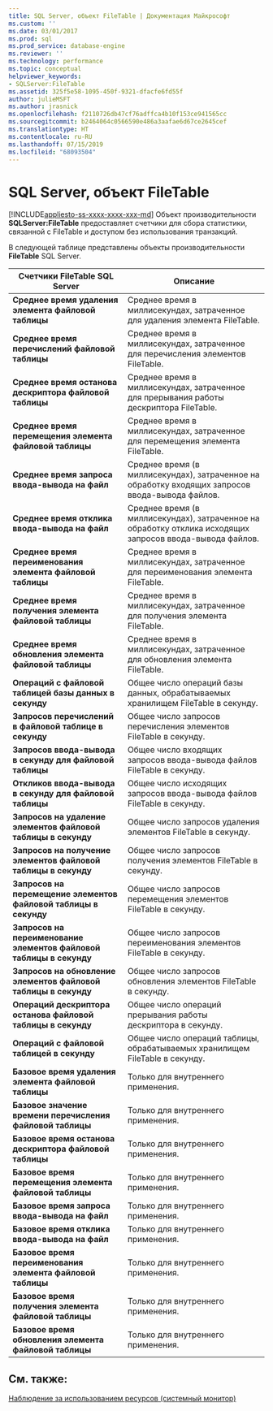 ```yaml
---
title: SQL Server, объект FileTable | Документация Майкрософт
ms.custom: ''
ms.date: 03/01/2017
ms.prod: sql
ms.prod_service: database-engine
ms.reviewer: ''
ms.technology: performance
ms.topic: conceptual
helpviewer_keywords:
- SQLServer:FileTable
ms.assetid: 325f5e58-1095-450f-9321-dfacfe6fd55f
author: julieMSFT
ms.author: jrasnick
ms.openlocfilehash: f2110726db47cf76adffca4b10f153ce941565cc
ms.sourcegitcommit: b2464064c0566590e486a3aafae6d67ce2645cef
ms.translationtype: HT
ms.contentlocale: ru-RU
ms.lasthandoff: 07/15/2019
ms.locfileid: "68093504"
---
```

# <a name="sql-server-filetable-object"></a>SQL Server, объект FileTable
[!INCLUDE[appliesto-ss-xxxx-xxxx-xxx-md](../../includes/appliesto-ss-xxxx-xxxx-xxx-md.md)]
Объект производительности **SQLServer:FileTable** предоставляет счетчики для сбора статистики, связанной с FileTable и доступом без использования транзакций.

В следующей таблице представлены объекты производительности **FileTable** SQL Server.

|**Счетчики FileTable SQL Server**|Описание|  
|-------------|-----------------|  
|**Среднее время удаления элемента файловой таблицы**|Среднее время в миллисекундах, затраченное для удаления элемента FileTable.|
|**Среднее время перечислений файловой таблицы**|Среднее время в миллисекундах, затраченное для перечисления элементов FileTable.|
|**Среднее время останова дескриптора файловой таблицы**|Среднее время в миллисекундах, затраченное для прерывания работы дескриптора FileTable.|
|**Среднее время перемещения элемента файловой таблицы**|Среднее время в миллисекундах, затраченное для перемещения элемента FileTable.|
|**Среднее время запроса ввода-вывода на файл**|Среднее время (в миллисекундах), затраченное на обработку входящих запросов ввода-вывода файлов.|
|**Среднее время отклика ввода-вывода на файл**|Среднее время (в миллисекундах), затраченное на обработку отклика исходящих запросов ввода-вывода файлов.|
|**Среднее время переименования элемента файловой таблицы**|Среднее время в миллисекундах, затраченное для переименования элемента FileTable.|
|**Среднее время получения элемента файловой таблицы**|Среднее время в миллисекундах, затраченное для получения элемента FileTable.|
|**Среднее время обновления элемента файловой таблицы**|Среднее время в миллисекундах, затраченное для обновления элемента FileTable.|
|**Операций с файловой таблицей базы данных в секунду**|Общее число операций базы данных, обрабатываемых хранилищем FileTable в секунду.|
|**Запросов перечислений в файловой таблице в секунду**|Общее число запросов перечисления элементов FileTable в секунду.|
|**Запросов ввода-вывода в секунду для файловой таблицы**|Общее число входящих запросов ввода-вывода файлов FileTable в секунду.|
|**Откликов ввода-вывода в секунду для файловой таблицы**|Общее число исходящих запросов ввода-вывода файлов FileTable в секунду.|
|**Запросов на удаление элементов файловой таблицы в секунду**|Общее число запросов удаления элементов FileTable в секунду.|
|**Запросов на получение элементов файловой таблицы в секунду**|Общее число запросов получения элементов FileTable в секунду.|
|**Запросов на перемещение элементов файловой таблицы в секунду**|Общее число запросов перемещения элементов FileTable в секунду.|
|**Запросов на переименование элементов файловой таблицы в секунду**|Общее число запросов переименования элементов FileTable в секунду.|
|**Запросов на обновление элементов файловой таблицы в секунду**|Общее число запросов обновления элементов FileTable в секунду.|
|**Операций дескриптора останова файловой таблицы в секунду**|Общее число операций прерывания работы дескриптора в секунду.|
|**Операций с файловой таблицей в секунду**|Общее число операций таблицы, обрабатываемых хранилищем FileTable в секунду.|
|**Базовое время удаления элемента файловой таблицы**|Только для внутреннего применения.|
|**Базовое значение времени перечисления файловой таблицы**|Только для внутреннего применения.|
|**Базовое время останова дескриптора файловой таблицы**|Только для внутреннего применения.|
|**Базовое время перемещения элемента файловой таблицы**|Только для внутреннего применения.|
|**Базовое время запроса ввода-вывода на файл**|Только для внутреннего применения.|
|**Базовое время отклика ввода-вывода на файл**|Только для внутреннего применения.|
|**Базовое время переименования элемента файловой таблицы**|Только для внутреннего применения.|
|**Базовое время получения элемента файловой таблицы**|Только для внутреннего применения.|
|**Базовое время обновления элемента файловой таблицы**|Только для внутреннего применения.| 
 
## <a name="see-also"></a>См. также:  
[Наблюдение за использованием ресурсов (системный монитор)](../../relational-databases/performance-monitor/monitor-resource-usage-system-monitor.md)
